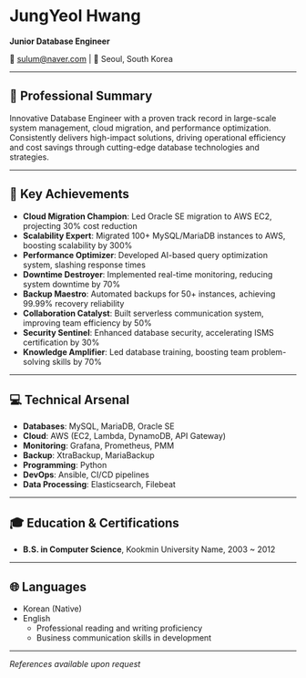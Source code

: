 # JungYeol Hwang
**Junior Database Engineer**

📧 sulum@naver.com | 📍 Seoul, South Korea

---

## 💼 Professional Summary

Innovative Database Engineer with a proven track record in large-scale system management, cloud migration, and performance optimization. Consistently delivers high-impact solutions, driving operational efficiency and cost savings through cutting-edge database technologies and strategies.

---

## 🚀 Key Achievements

- **Cloud Migration Champion**: Led Oracle SE migration to AWS EC2, projecting 30% cost reduction
- **Scalability Expert**: Migrated 100+ MySQL/MariaDB instances to AWS, boosting scalability by 300%
- **Performance Optimizer**: Developed AI-based query optimization system, slashing response times
- **Downtime Destroyer**: Implemented real-time monitoring, reducing system downtime by 70%
- **Backup Maestro**: Automated backups for 50+ instances, achieving 99.99% recovery reliability
- **Collaboration Catalyst**: Built serverless communication system, improving team efficiency by 50%
- **Security Sentinel**: Enhanced database security, accelerating ISMS certification by 30%
- **Knowledge Amplifier**: Led database training, boosting team problem-solving skills by 70%

---

## 💻 Technical Arsenal

- **Databases**: MySQL, MariaDB, Oracle SE
- **Cloud**: AWS (EC2, Lambda, DynamoDB, API Gateway)
- **Monitoring**: Grafana, Prometheus, PMM
- **Backup**: XtraBackup, MariaBackup
- **Programming**: Python
- **DevOps**: Ansible, CI/CD pipelines
- **Data Processing**: Elasticsearch, Filebeat

---

## 🎓 Education & Certifications

- **B.S. in Computer Science**, Kookmin University Name, 2003 ~ 2012


---

## 🌐 Languages

- Korean (Native)
- English
  - Professional reading and writing proficiency
  - Business communication skills in development

---

*References available upon request*
